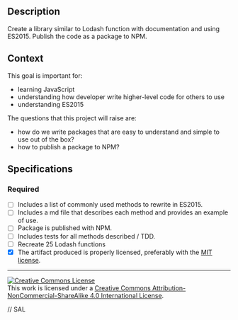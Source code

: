 ## Description

Create a library similar to Lodash function with documentation and using ES2015. Publish the code as a package to NPM.

## Context

This goal is important for:

- learning JavaScript
- understanding how developer write higher-level code for others to use
- understanding ES2015

The questions that this project will raise are:

- how do we write packages that are easy to understand and simple to use out of the box?
- how to publish a package to NPM?

## Specifications

### Required

- [ ] Includes a list of commonly used methods to rewrite in ES2015.
- [ ] Includes a md file that describes each method and provides an example of use.
- [ ] Package is published with NPM.
- [ ] Includes tests for all methods described / TDD.
- [ ] Recreate 25 Lodash functions
- [x] The artifact produced is properly licensed, preferably with the [MIT license][mit-license].

---

<!-- LICENSE -->

<a rel="license" href="http://creativecommons.org/licenses/by-nc-sa/4.0/"><img alt="Creative Commons License" style="border-width:0" src="https://i.creativecommons.org/l/by-nc-sa/4.0/80x15.png" /></a>
<br />This work is licensed under a <a rel="license" href="http://creativecommons.org/licenses/by-nc-sa/4.0/">Creative Commons Attribution-NonCommercial-ShareAlike 4.0 International License</a>.

[mit-license]: https://opensource.org/licenses/MIT



// SAL
